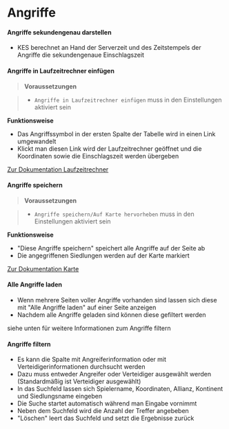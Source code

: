 # Angriffe

<a name="attacks-by-second"></a>
#### Angriffe sekundengenau darstellen

+ KES berechnet an Hand der Serverzeit und des Zeitstempels der Angriffe die sekundengenaue Einschlagszeit

<a name="insert-into-runtimecalculator"></a>
#### Angriffe in Laufzeitrechner einfügen

> **Voraussetzungen** 

> + `Angriffe in Laufzeitrechner einfügen` muss in den Einstellungen aktiviert sein

**Funktionsweise**

+ Das Angriffssymbol in der ersten Spalte der Tabelle wird in einen Link umgewandelt
+ Klickt man diesen Link wird der Laufzeitrechner geöffnet und die Koordinaten sowie die Einschlagszeit werden übergeben

[Zur Dokumentation Laufzeitrechner](/docs/runtimecalculator)

<a name="save-attacks"></a>
#### Angriffe speichern

> **Voraussetzungen** 

> + `Angriffe speichern/Auf Karte hervorheben` muss in den Einstellungen aktiviert sein

**Funktionsweise**

+ "Diese Angriffe speichern" speichert alle Angriffe auf der Seite ab
+ Die angegriffenen Siedlungen werden auf der Karte markiert

[Zur Dokumentation Karte](/docs/map#show-attacks)

#### Alle Angriffe laden

+ Wenn mehrere Seiten voller Angriffe vorhanden sind lassen sich diese mit "Alle Angriffe laden" auf einer Seite anzeigen
+ Nachdem alle Angriffe geladen sind können diese gefiltert werden

siehe unten für weitere Informationen zum Angriffe filtern

#### Angriffe filtern

+ Es kann die Spalte mit Angreiferinformation oder mit Verteidigerinformationen durchsucht werden
+ Dazu muss entweder Angreifer oder Verteidiger ausgewählt werden (Standardmäßig ist Verteidiger ausgewählt)
+ In das Suchfeld lassen sich Spielername, Koordinaten, Allianz, Kontinent und Siedlungsname eingeben
+ Die Suche startet automatisch während man Eingabe vornimmt
+ Neben dem Suchfeld wird die Anzahl der Treffer angebeben
+ "Löschen" leert das Suchfeld und setzt die Ergebnisse zurück


